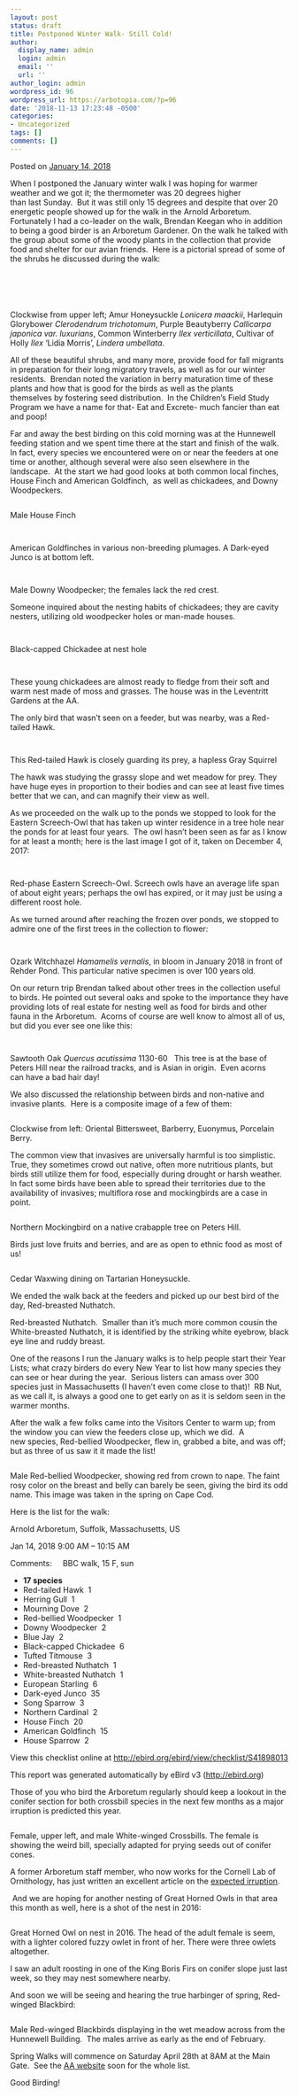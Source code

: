 ```yaml
---
layout: post
status: draft
title: Postponed Winter Walk- Still Cold!
author:
  display_name: admin
  login: admin
  email: ''
  url: ''
author_login: admin
wordpress_id: 96
wordpress_url: https://arbotopia.com/?p=96
date: '2018-11-13 17:23:48 -0500'
categories:
- Uncategorized
tags: []
comments: []
---
```

<p><!-- wp:paragraph --></p>
<p>Posted on&nbsp;<a href="https://web.archive.org/web/20180401052920/http://www.arbotopia.com/postponed-winter-walk-still-cold/">January 14, 2018</a></p>
<p><!-- /wp:paragraph --></p>
<p><!-- wp:paragraph --></p>
<p>When I postponed the January winter walk I was hoping for warmer weather and we got it; the thermometer&nbsp;was 20 degrees higher than&nbsp;last&nbsp;Sunday.&nbsp; But it was still only 15 degrees&nbsp;and&nbsp;despite that over 20 energetic people showed up for&nbsp;the walk in the Arnold Arboretum.&nbsp; Fortunately I had a co-leader on the walk, Brendan Keegan who in addition to being a good birder is an Arboretum Gardener. On the walk he talked with the group about some of the woody plants in the collection that provide food and shelter for our avian friends.&nbsp; Here is a&nbsp;pictorial spread&nbsp;of some of the shrubs he discussed during the walk:</p>
<p><!-- /wp:paragraph --></p>
<p><!-- wp:image {"id":193} --></p>
<figure class="wp-block-image"><img src="https://arbotopia.com/wp-content/uploads/2018/11/Fall-Berries-PS-2.jpg" alt="" class="wp-image-193"/></figure>
<p><!-- /wp:image --></p>
<p><!-- wp:image {"id":192} --></p>
<figure class="wp-block-image"><img src="https://arbotopia.com/wp-content/uploads/2018/11/Fall-Berries-PS-1.jpg" alt="" class="wp-image-192"/></figure>
<p><!-- /wp:image --></p>
<p><!-- wp:image --></p>
<figure class="wp-block-image"><img src="blob:https://arbotopia.com/085ff270-5495-499f-9b2a-d9253f139715" alt=""/></figure>
<p><!-- /wp:image --></p>
<p><!-- wp:image --></p>
<figure class="wp-block-image"><img src="blob:https://arbotopia.com/77f60ef2-e09a-4a1d-91be-f10aefb37975" alt=""/></figure>
<p><!-- /wp:image --></p>
<p><!-- wp:image {"id":191} --></p>
<figure class="wp-block-image"><img src="https://arbotopia.com/wp-content/uploads/2018/11/Fall-Berries-PS.jpg" alt="" class="wp-image-191"/></figure>
<p><!-- /wp:image --></p>
<p><!-- wp:paragraph --></p>
<p>Clockwise from upper left; Amur Honeysuckle&nbsp;<em>Lonicera maackii</em>, Harlequin Glorybower&nbsp;<em>Clerodendrum trichotomum</em>, Purple Beautyberry&nbsp;<em>Callicarpa japonica var. luxurians</em>, Common Winterberry&nbsp;<em>Ilex verticillata</em>, Cultivar of Holly&nbsp;<em>Ilex</em>&nbsp;&lsquo;Lidia Morris&rsquo;,&nbsp;<em>Lindera umbellata</em>.</p>
<p><!-- /wp:paragraph --></p>
<p><!-- wp:paragraph --></p>
<p>All of these beautiful shrubs, and many more, provide food for fall migrants in preparation for their long migratory travels, as well as for our winter residents.&nbsp; Brendan noted the variation in berry maturation&nbsp;time&nbsp;of these plants and how that&nbsp;is good for the&nbsp;birds as well as the plants themselves&nbsp;by&nbsp;fostering seed distribution.&nbsp; In the Children&rsquo;s Field Study Program we have a name for that- Eat and Excrete- much fancier than&nbsp;eat and poop!</p>
<p><!-- /wp:paragraph --></p>
<p><!-- wp:paragraph --></p>
<p>Far and away the&nbsp;best birding on this cold morning was at the Hunnewell feeding station and we spent time there at the start and finish of the walk.&nbsp; In fact,&nbsp;every species we encountered were on or near the feeders at one time or another, although&nbsp;several were also seen elsewhere&nbsp;in the landscape.&nbsp; At the start we had good looks at both common local finches, House Finch and American Goldfinch,&nbsp; as well as chickadees, and Downy Woodpeckers.</p>
<p><!-- /wp:paragraph --></p>
<p><!-- wp:image {"id":172} --></p>
<figure class="wp-block-image"><img src="https://arbotopia.com/wp-content/uploads/2018/11/P1150645.jpg" alt="" class="wp-image-172"/></figure>
<p><!-- /wp:image --></p>
<p><!-- wp:paragraph --></p>
<p>Male House Finch</p>
<p><!-- /wp:paragraph --></p>
<p><!-- wp:image {"id":1585} --></p>
<figure class="wp-block-image"><img src="https://web.archive.org/web/20180401052920im_/http://www.arbotopia.com/wp-content/uploads/2018/01/IMG_5544.jpg" alt="" class="wp-image-1585"/></figure>
<p><!-- /wp:image --></p>
<p><!-- wp:image {"id":174} --></p>
<figure class="wp-block-image"><img src="https://arbotopia.com/wp-content/uploads/2018/11/IMG_5544.jpg" alt="" class="wp-image-174"/></figure>
<p><!-- /wp:image --></p>
<p><!-- wp:paragraph --></p>
<p>American Goldfinches in various non-breeding plumages. A Dark-eyed Junco is at bottom left.</p>
<p><!-- /wp:paragraph --></p>
<p><!-- wp:image {"id":1586} --></p>
<figure class="wp-block-image"><img src="https://web.archive.org/web/20180401052920im_/http://www.arbotopia.com/wp-content/uploads/2018/01/P1010496.jpg" alt="" class="wp-image-1586"/></figure>
<p><!-- /wp:image --></p>
<p><!-- wp:image {"id":173} --></p>
<figure class="wp-block-image"><img src="https://arbotopia.com/wp-content/uploads/2018/11/P1010496.jpg" alt="" class="wp-image-173"/></figure>
<p><!-- /wp:image --></p>
<p><!-- wp:paragraph --></p>
<p>Male Downy Woodpecker; the females lack the red crest.</p>
<p><!-- /wp:paragraph --></p>
<p><!-- wp:paragraph --></p>
<p>Someone inquired about the nesting habits of chickadees; they are cavity nesters, utilizing old woodpecker holes or man-made houses.</p>
<p><!-- /wp:paragraph --></p>
<p><!-- wp:image {"id":1587} --></p>
<figure class="wp-block-image"><img src="https://web.archive.org/web/20180401052920im_/http://www.arbotopia.com/wp-content/uploads/2018/01/P1080191.jpg" alt="" class="wp-image-1587"/></figure>
<p><!-- /wp:image --></p>
<p><!-- wp:image {"id":175} --></p>
<figure class="wp-block-image"><img src="https://arbotopia.com/wp-content/uploads/2018/11/P1080191.jpg" alt="" class="wp-image-175"/></figure>
<p><!-- /wp:image --></p>
<p><!-- wp:paragraph --></p>
<p>Black-capped Chickadee at nest hole</p>
<p><!-- /wp:paragraph --></p>
<p><!-- wp:image {"id":1588,"align":"center"} --></p>
<div class="wp-block-image">
<figure class="aligncenter"><img src="https://web.archive.org/web/20180401052920im_/http://www.arbotopia.com/wp-content/uploads/2018/01/P1090443.jpg" alt="" class="wp-image-1588"/></figure>
</div>
<p><!-- /wp:image --></p>
<p><!-- wp:image {"id":176} --></p>
<figure class="wp-block-image"><img src="https://arbotopia.com/wp-content/uploads/2018/11/P1090443.jpg" alt="" class="wp-image-176"/></figure>
<p><!-- /wp:image --></p>
<p><!-- wp:paragraph --></p>
<p>These young chickadees are almost ready to fledge from their soft and warm nest made of moss and grasses. The house was in the Leventritt Gardens at the AA.</p>
<p><!-- /wp:paragraph --></p>
<p><!-- wp:paragraph --></p>
<p>The only bird that wasn&rsquo;t seen on a feeder, but was nearby, was&nbsp;a Red-tailed Hawk.</p>
<p><!-- /wp:paragraph --></p>
<p><!-- wp:image {"id":1589} --></p>
<figure class="wp-block-image"><img src="https://web.archive.org/web/20180401052920im_/http://www.arbotopia.com/wp-content/uploads/2018/01/R-T-Hawk-3.jpg" alt="" class="wp-image-1589"/></figure>
<p><!-- /wp:image --></p>
<p><!-- wp:image {"id":177} --></p>
<figure class="wp-block-image"><img src="https://arbotopia.com/wp-content/uploads/2018/11/R-T-Hawk-1.jpg" alt="" class="wp-image-177"/></figure>
<p><!-- /wp:image --></p>
<p><!-- wp:paragraph --></p>
<p>This Red-tailed Hawk is closely guarding its prey, a hapless Gray Squirrel</p>
<p><!-- /wp:paragraph --></p>
<p><!-- wp:paragraph --></p>
<p>The hawk was studying the grassy slope and wet meadow for prey. They have huge eyes in proportion to their bodies and can see at least five times better that we can, and can magnify their&nbsp;view as well.</p>
<p><!-- /wp:paragraph --></p>
<p><!-- wp:paragraph --></p>
<p>As we proceeded on the walk up to the ponds we stopped to look for the Eastern Screech-Owl&nbsp;that has taken up winter residence in a tree hole near the ponds for at least four years.&nbsp; The owl hasn&rsquo;t been seen as far as I know for at least a month; here is the last image I got of it, taken on December 4, 2017:</p>
<p><!-- /wp:paragraph --></p>
<p><!-- wp:image {"id":178} --></p>
<figure class="wp-block-image"><img src="https://arbotopia.com/wp-content/uploads/2018/11/P1010217.jpg" alt="" class="wp-image-178"/></figure>
<p><!-- /wp:image --></p>
<p><!-- wp:image {"id":1590} --></p>
<figure class="wp-block-image"><img src="https://web.archive.org/web/20180401052920im_/http://www.arbotopia.com/wp-content/uploads/2018/01/P1010047.jpg" alt="" class="wp-image-1590"/></figure>
<p><!-- /wp:image --></p>
<p><!-- wp:paragraph --></p>
<p>Red-phase Eastern Screech-Owl. Screech owls have an average life span of&nbsp;about eight years; perhaps the owl has expired, or it may just be using a different roost hole.</p>
<p><!-- /wp:paragraph --></p>
<p><!-- wp:paragraph --></p>
<p>As we turned around after&nbsp;reaching the frozen over ponds,&nbsp;we stopped to admire one of the first trees in the collection to flower:</p>
<p><!-- /wp:paragraph --></p>
<p><!-- wp:image {"id":179} --></p>
<figure class="wp-block-image"><img src="https://arbotopia.com/wp-content/uploads/2018/11/P1010509.jpg" alt="" class="wp-image-179"/></figure>
<p><!-- /wp:image --></p>
<p><!-- wp:image {"id":1591} --></p>
<figure class="wp-block-image"><img src="https://web.archive.org/web/20180401052920im_/http://www.arbotopia.com/wp-content/uploads/2018/01/P1010509.jpg" alt="" class="wp-image-1591"/></figure>
<p><!-- /wp:image --></p>
<p><!-- wp:paragraph --></p>
<p>Ozark Witchhazel&nbsp;<em>Hamamelis vernalis</em>, in bloom in January 2018 in front of Rehder Pond. This particular native specimen is over 100 years old.</p>
<p><!-- /wp:paragraph --></p>
<p><!-- wp:paragraph --></p>
<p>On our return trip Brendan talked about other trees in the collection useful to birds. He pointed out several oaks and spoke to the importance they have providing lots of&nbsp;real estate for nesting well as food for birds and other fauna in the Arboretum.&nbsp; Acorns of course are well know to almost all of us, but did you ever see one like this:</p>
<p><!-- /wp:paragraph --></p>
<p><!-- wp:image {"id":1592} --></p>
<figure class="wp-block-image"><img src="https://web.archive.org/web/20180401052920im_/http://www.arbotopia.com/wp-content/uploads/2018/01/IMG_0789.jpg" alt="" class="wp-image-1592"/></figure>
<p><!-- /wp:image --></p>
<p><!-- wp:image {"id":180} --></p>
<figure class="wp-block-image"><img src="https://arbotopia.com/wp-content/uploads/2018/11/IMG_0789.jpg" alt="" class="wp-image-180"/></figure>
<p><!-- /wp:image --></p>
<p><!-- wp:paragraph --></p>
<p>Sawtooth Oak&nbsp;<em>Quercus acutissima</em>&nbsp;1130-60&nbsp; &nbsp;This tree is at the base of Peters Hill near the railroad tracks, and is Asian in origin.&nbsp; Even acorns can&nbsp;have a bad hair day!</p>
<p><!-- /wp:paragraph --></p>
<p><!-- wp:paragraph --></p>
<p>We also discussed the relationship between birds and non-native&nbsp;and invasive plants.&nbsp; Here is a&nbsp;composite image of a few of them:</p>
<p><!-- /wp:paragraph --></p>
<p><!-- wp:image {"id":214} --></p>
<figure class="wp-block-image"><img src="https://arbotopia.com/wp-content/uploads/2018/11/invasives-1.jpg" alt="" class="wp-image-214"/></figure>
<p><!-- /wp:image --></p>
<p><!-- wp:paragraph --></p>
<p>Clockwise from left: Oriental Bittersweet, Barberry, Euonymus, Porcelain Berry.</p>
<p><!-- /wp:paragraph --></p>
<p><!-- wp:paragraph --></p>
<p>The common view that invasives are universally harmful is too simplistic. True, they sometimes crowd out native,&nbsp;often more nutritious plants, but birds still utilize them for food, especially during drought or harsh weather.&nbsp; In fact some birds have been able to spread their territories due to the availability of invasives; multiflora rose and mockingbirds are a case in point.</p>
<p><!-- /wp:paragraph --></p>
<p><!-- wp:image {"id":182} --></p>
<figure class="wp-block-image"><img src="https://arbotopia.com/wp-content/uploads/2018/11/P1150229.jpg" alt="" class="wp-image-182"/></figure>
<p><!-- /wp:image --></p>
<p><!-- wp:paragraph --></p>
<p>Northern Mockingbird on a native crabapple tree on Peters Hill.</p>
<p><!-- /wp:paragraph --></p>
<p><!-- wp:paragraph --></p>
<p>Birds just love fruits and berries,&nbsp;and are as open to ethnic food as most of us!</p>
<p><!-- /wp:paragraph --></p>
<p><!-- wp:image {"id":187} --></p>
<figure class="wp-block-image"><img src="https://arbotopia.com/wp-content/uploads/2018/11/P1170776.jpg" alt="" class="wp-image-187"/></figure>
<p><!-- /wp:image --></p>
<p><!-- wp:paragraph --></p>
<p>Cedar Waxwing dining on Tartarian Honeysuckle.</p>
<p><!-- /wp:paragraph --></p>
<p><!-- wp:paragraph --></p>
<p>We ended the walk back at the feeders and picked up our best bird of the day, Red-breasted Nuthatch.</p>
<p><!-- /wp:paragraph --></p>
<p><!-- wp:paragraph --></p>
<p>Red-breasted Nuthatch.&nbsp; Smaller than it&rsquo;s much more common cousin the White-breasted Nuthatch, it is identified by the striking white eyebrow, black eye line and ruddy breast.</p>
<p><!-- /wp:paragraph --></p>
<p><!-- wp:paragraph --></p>
<p>One of the reasons I run the January walks is to help people&nbsp;start their Year Lists; what crazy birders do every New Year to&nbsp;list how many species they can&nbsp;see or hear&nbsp;during the year.&nbsp; Serious listers can amass over 300 species just in Massachusetts (I haven&rsquo;t even come close to that)!&nbsp; RB Nut, as we call it, is always a good one to get early on as it is seldom seen in the warmer months.</p>
<p><!-- /wp:paragraph --></p>
<p><!-- wp:paragraph --></p>
<p>After the walk a few&nbsp;folks came into the Visitors Center to warm up; from the window&nbsp;you can view the feeders close up, which we did.&nbsp; A new&nbsp;species, Red-bellied Woodpecker, flew in, grabbed a bite, and was off; but as three of us saw it it made the list!</p>
<p><!-- /wp:paragraph --></p>
<p><!-- wp:image {"id":183} --></p>
<figure class="wp-block-image"><img src="https://arbotopia.com/wp-content/uploads/2018/11/P1270442.jpg" alt="" class="wp-image-183"/></figure>
<p><!-- /wp:image --></p>
<p><!-- wp:paragraph --></p>
<p>Male Red-bellied Woodpecker, showing red from crown to nape. The faint rosy color on the breast and belly can barely be seen, giving the bird its odd name. This image was taken in the spring on Cape Cod.</p>
<p><!-- /wp:paragraph --></p>
<p><!-- wp:paragraph --></p>
<p>Here is the list for the walk:</p>
<p><!-- /wp:paragraph --></p>
<p><!-- wp:paragraph --></p>
<p>Arnold Arboretum, Suffolk, Massachusetts, US</p>
<p><!-- /wp:paragraph --></p>
<p><!-- wp:paragraph --></p>
<p>Jan 14, 2018 9:00 AM &ndash; 10:15 AM</p>
<p><!-- /wp:paragraph --></p>
<p><!-- wp:paragraph --></p>
<p>Comments: &nbsp;&nbsp;&nbsp;&nbsp;BBC walk, 15 F, sun</p>
<p><!-- /wp:paragraph --></p>
<p><!-- wp:list --></p>
<ul>
<li><strong>17 species</strong></li>
<li>Red-tailed Hawk &nbsp;1</li>
<li>Herring Gull &nbsp;1</li>
<li>Mourning Dove &nbsp;2</li>
<li>Red-bellied Woodpecker &nbsp;1</li>
<li>Downy Woodpecker &nbsp;2</li>
<li>Blue Jay &nbsp;2</li>
<li>Black-capped Chickadee &nbsp;6</li>
<li>Tufted Titmouse &nbsp;3</li>
<li>Red-breasted Nuthatch &nbsp;1</li>
<li>White-breasted Nuthatch &nbsp;1</li>
<li>European Starling &nbsp;6</li>
<li>Dark-eyed Junco &nbsp;35</li>
<li>Song Sparrow &nbsp;3</li>
<li>Northern Cardinal &nbsp;2</li>
<li>House Finch &nbsp;20</li>
<li>American Goldfinch &nbsp;15</li>
<li>House Sparrow &nbsp;2</li>
</ul>
<p><!-- /wp:list --></p>
<p><!-- wp:paragraph --></p>
<p>View this checklist online at&nbsp;<a href="https://web.archive.org/web/20180401052920/http://ebird.org/ebird/view/checklist/S41898013">http://ebird.org/ebird/view/checklist/S41898013</a></p>
<p><!-- /wp:paragraph --></p>
<p><!-- wp:paragraph --></p>
<p>This report was generated automatically by eBird v3 (<a href="https://web.archive.org/web/20180401052920/http://ebird.org/">http://ebird.org</a>)</p>
<p><!-- /wp:paragraph --></p>
<p><!-- wp:paragraph --></p>
<p>Those of you who bird the Arboretum regularly should keep a lookout in the conifer section for both crossbill species in the next few months as a major irruption is predicted this year.</p>
<p><!-- /wp:paragraph --></p>
<p><!-- wp:image {"id":186} --></p>
<figure class="wp-block-image"><img src="https://arbotopia.com/wp-content/uploads/2018/11/P1030055.jpg" alt="" class="wp-image-186"/></figure>
<p><!-- /wp:image --></p>
<p><!-- wp:paragraph --></p>
<p>Female, upper left, and male White-winged Crossbills. The female is showing the weird bill, specially adapted for prying seeds out of conifer cones.</p>
<p><!-- /wp:paragraph --></p>
<p><!-- wp:paragraph --></p>
<p>A former Arboretum staff member, who now works for the Cornell Lab of Ornithology, has just written an excellent article on the&nbsp;<a href="https://web.archive.org/web/20180401052920/https://goo.gl/LQXiaQ">expected irruption</a>.</p>
<p><!-- /wp:paragraph --></p>
<p><!-- wp:paragraph --></p>
<p>&nbsp;And we are hoping for another nesting of Great Horned Owls in that area this month as well, here is a shot of the nest in 2016:</p>
<p><!-- /wp:paragraph --></p>
<p><!-- wp:image {"id":185} --></p>
<figure class="wp-block-image"><img src="https://arbotopia.com/wp-content/uploads/2018/11/P1120355.jpg" alt="" class="wp-image-185"/></figure>
<p><!-- /wp:image --></p>
<p><!-- wp:paragraph --></p>
<p>Great Horned Owl on nest in 2016. The head of the adult female is seem, with a lighter colored fuzzy owlet in front of her. There were three owlets altogether.</p>
<p><!-- /wp:paragraph --></p>
<p><!-- wp:paragraph --></p>
<p>I saw an adult roosting in one of the King Boris Firs on conifer slope just last week, so they may nest somewhere nearby.</p>
<p><!-- /wp:paragraph --></p>
<p><!-- wp:paragraph --></p>
<p>And soon we will be seeing and hearing the true harbinger of spring, Red-winged Blackbird:</p>
<p><!-- /wp:paragraph --></p>
<p><!-- wp:image {"id":184} --></p>
<figure class="wp-block-image"><img src="https://arbotopia.com/wp-content/uploads/2018/11/P1130421.jpg" alt="" class="wp-image-184"/></figure>
<p><!-- /wp:image --></p>
<p><!-- wp:paragraph --></p>
<p>Male Red-winged Blackbirds displaying in the wet meadow across from the Hunnewell Building.&nbsp; The males arrive as early as the end of February.</p>
<p><!-- /wp:paragraph --></p>
<p><!-- wp:paragraph --></p>
<p>Spring Walks will commence on Saturday April 28th at 8AM at the Main Gate.&nbsp;&nbsp;See the&nbsp;<a href="https://web.archive.org/web/20180401052920/https://www.arboretum.harvard.edu/">AA website</a>&nbsp;soon for the whole list.</p>
<p><!-- /wp:paragraph --></p>
<p><!-- wp:paragraph --></p>
<p>Good Birding!<br></p>
<p><!-- /wp:paragraph --></p>
